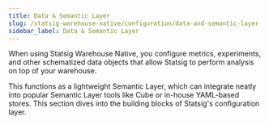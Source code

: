 ```yaml
---
title: Data & Semantic Layer
slug: /statsig-warehouse-native/configuration/data-and-semantic-layer
sidebar_label: Data & Semantic Layer
---
```


When using Statsig Warehouse Native, you configure metrics, experiments, and other schematized data objects that allow Statsig to perform analysis on top of your warehouse.

This functions as a lightweight Semantic Layer, which can integrate neatly into popular Semantic Layer tools like Cube or in-house YAML-based stores. This section dives into the building blocks of Statsig's configuration layer.
